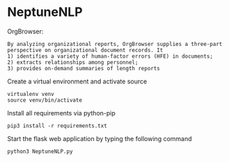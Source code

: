 # NeptuneNLP

OrgBrowser:

    By analyzing organizational reports, OrgBrowser supplies a three-part perspective on organizational document records. It
    1) identifies a variety of human-factor errors (HFE) in documents;
    2) extracts relationships among personnel;
    3) provides on-demand summaries of length reports
    
Create a virtual environment and activate source
      
    virtualenv venv
    source venv/bin/activate

Install all requirements via python-pip

    pip3 install -r requirements.txt

Start the flask web application by typing the following command

    python3 NeptuneNLP.py
